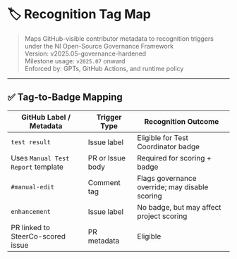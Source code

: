 # 🏷️ Recognition Tag Map

> Maps GitHub-visible contributor metadata to recognition triggers under the NI Open-Source Governance Framework  
> Version: v2025.05-governance-hardened  
> Milestone usage: `v2025.07` onward  
> Enforced by: GPTs, GitHub Actions, and runtime policy

---

## ✅ Tag-to-Badge Mapping

| GitHub Label / Metadata      | Trigger Type     | Recognition Outcome        |
|------------------------------|------------------|-----------------------------|
| `test result`                | Issue label      | Eligible for Test Coordinator badge |
| Uses `Manual Test Report` template | PR or Issue body | Required for scoring + badge |
| `#manual-edit`               | Comment tag      | Flags governance override; may disable scoring |
| `enhancement`                | Issue label      | No badge, but may affect project scoring |
| PR linked to SteerCo-scored issue | PR metadata     | Eligible
